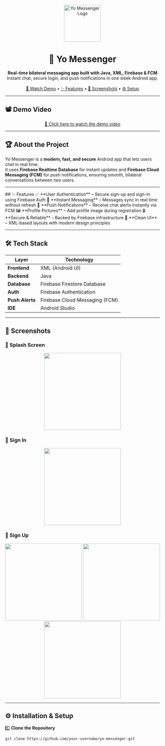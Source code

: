 <!-- PROJECT LOGO -->
<p align="center">
  <img src="https://github.com/Hari-raju/Messengar/assets/134076119/82c4c9d1-4df8-4c7c-b4f8-f9aae044f32d" alt="Yo Messenger Logo" width="120">
</p>

<h1 align="center">📱 Yo Messenger</h1>

<p align="center">
  <b>Real-time bilateral messaging app built with Java, XML, Firebase & FCM</b><br>
  Instant chat, secure login, and push notifications in one sleek Android app.  
  <br><br>
  <a href="#demo-video">🎥 Watch Demo</a> •
  <a href="#features">✨ Features</a> •
  <a href="#screenshots">📸 Screenshots</a> •
  <a href="#installation--setup">⚙️ Setup</a>
</p>

---

## 📽 Demo Video
<p align="center">
  <a href="https://github.com/user-attachments/assets/75396163-4c92-4f04-92c8-b1be41ae8979">
    🎥 Click here to watch the demo video
  </a>
</p>

---

## 🏆 About the Project
Yo Messenger is a **modern, fast, and secure** Android app that lets users chat in real time.  
It uses **Firebase Realtime Database** for instant updates and **Firebase Cloud Messaging (FCM)** for push notifications, ensuring smooth, bilateral conversations between two users.

---

<div id="#features">
  ## ✨ Features
✅ **User Authentication** – Secure sign-up and sign-in using Firebase Auth  
💬 **Instant Messaging** – Messages sync in real time without refresh  
🔔 **Push Notifications** – Receive chat alerts instantly via FCM  
🖼️ **Profile Pictures** – Add profile image during registration  
🔒 **Secure & Reliable** – Backed by Firebase infrastructure  
🎨 **Clean UI** – XML-based layouts with modern design principles  

---
</div>

## 🛠 Tech Stack
| Layer          | Technology |
|----------------|------------|
| **Frontend**   | XML (Android UI) |
| **Backend**    | Java |
| **Database**   | Firebase Firestore Database |
| **Auth**       | Firebase Authentication |
| **Push Alerts**| Firebase Cloud Messaging (FCM) |
| **IDE**        | Android Studio |

---

<div id="#screenshots">
  
## 📸 Screenshots
### 🚀 Splash Screen
<p align="center">
  <img src="https://github.com/Hari-raju/Messengar/assets/134076119/82c4c9d1-4df8-4c7c-b4f8-f9aae044f32d" width="250">
</p>

### 🔑 Sign In
<p align="center">
  <img src="https://github.com/Hari-raju/Messengar/assets/134076119/cd6bf957-0146-4cf5-9e7c-1340642671e8" width="250">
</p>

### 📝 Sign Up  
<p align="center">
  <img src="https://github.com/Hari-raju/Messengar/assets/134076119/da02303f-789a-42c9-a268-4efb620ca588" width="250">  
  <img src="https://github.com/Hari-raju/Messengar/assets/134076119/946f2bf9-19d9-47e3-a812-7ddcf1939375" width="250">  
  <img src="https://github.com/Hari-raju/Messengar/assets/134076119/a37abde1-0db0-4949-bea9-e7d0f1a2171f" width="250">
</p>

---
</div>

## ⚙️ Installation & Setup
1️⃣ **Clone the Repository**
```bash
git clone https://github.com/your-username/yo-messenger.git

